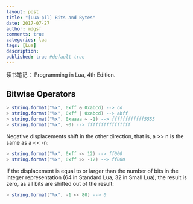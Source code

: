 ```yaml
---
layout: post
title: "[Lua-pil] Bits and Bytes"
date: 2017-07-27
author: mdgsf
comments: true
categories: lua
tags: [Lua]
description:
published: true #default true
---
```


读书笔记： Programming in Lua, 4th Edition. 

## Bitwise Operators

```lua
> string.format("%x", 0xff & 0xabcd) --> cd
> string.format("%x", 0xff | 0xabcd) --> abff
> string.format("%x", 0xaaaa ~ -1) --> ffffffffffff5555
> string.format("%x", ~0) --> ffffffffffffffff
```

Negative displacements shift in the other direction, that is, a >> n is the same as a << -n:

```lua
> string.format("%x", 0xff << 12) --> ff000
> string.format("%x", 0xff >> -12) --> ff000
```

If the displacement is equal to or larger than the number of bits in the integer representation (64 in Standard
Lua, 32 in Small Lua), the result is zero, as all bits are shifted out of the result:

```lua
> string.format("%x", -1 << 80) --> 0
```









